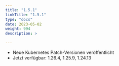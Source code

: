 ```yaml
---
title: "1.5.1"
linkTitle: "1.5.1"
type: "docs"
date: 2023-05-02
weight: 994
description: >

---
```


- Neue Kubernetes Patch-Versionen veröffentlicht
- Jetzt verfügbar: 1.26.4, 1.25.9, 1.24.13
